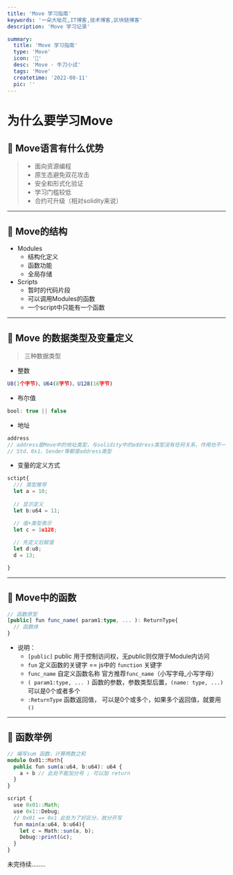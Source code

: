 ```yaml
---
title: 'Move 学习指南'
keywords: '一朵大呲花,IT博客,技术博客,区块链博客'
description: 'Move 学习记录'

summary:
  title: 'Move 学习指南'
  type: 'Move'
  icon: '🌰'
  desc: 'Move - 牛刀小试'
  tags: 'Move'
  createtime: '2022-08-11'
  pic: ''
---
```


# 为什么要学习Move

## 🍊 Move语言有什么优势
> * 面向资源编程
> * 原生态避免双花攻击
> * 安全和形式化验证
> * 学习门槛较低
> * 合约可升级（相对solidity来说）

------

## 🍈 Move的结构
  - Modules
    - 结构化定义
    - 函数功能
    - 全局存储
  - Scripts
    - 暂时的代码片段
    - 可以调用Modules的函数
    - 一个script中只能有一个函数

------


## 🍍 Move 的数据类型及变量定义
  
  > 三种数据类型
  -  整数
  ``` ts
  U8(1个字节)、U64(8字节)、U128(16字节)
  ```

  -  布尔值
  ``` ts
  bool: true || false
  ```
    
  -  地址
  ``` ts
  address
  // address是Move中的地址类型，与solidity中的address类型没有任何关系，作用也不一样
  // Std、0x1、Sender等都是address类型
  ```


  -  变量的定义方式
```ts
sctipt{
  /// 类型推导
  let a = 10;
  
  // 显示定义
  let b:u64 = 11;

  // 值+类型表示
  let c = 1u128;
  
  // 先定义后赋值
  let d:u8;
  d = 13;

}
```

---------

## 🥭 Move中的函数
``` ts
// 函数原型
[public] fun func_name( param1:type, ... ): ReturnType{
  // 函数体
}
```
- 说明： 
  - `[public]` public 用于控制访问权，无public则仅限于Module内访问
  - `fun` 定义函数的关键字 == js中的 `function` 关键字
  - `func_name` 自定义函数名称 官方推荐`func_name`（小写字母_小写字母）
  - `( param1:type, ... )`  函数的参数，参数类型后置，`(name: type, ...)` 可以是0个或者多个
  - `:ReturnType` 函数返回值， 可以是0个或多个，如果多个返回值，就要用`()`
---------
## 🍑 函数举例
``` ts
// 编写sum 函数，计算两数之和
module 0x01::Math{
  public fun sum(a:u64, b:u64): u64 {
    a + b // 此处不能加分号 ; 可以加 return
  }
}

script {
  use 0x01::Math;
  use 0x1::Debug;
  // 0x01 == 0x1 此处为了好区分，故分开写
  fun main(a:u64, b:u64){
    let c = Math::sun(a, b);
    Debug::print(&c);
  }
}
```

未完待续........
